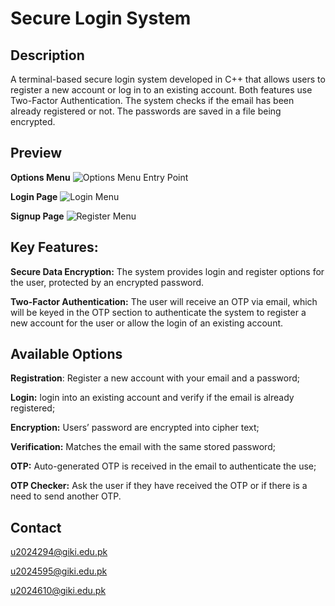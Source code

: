 # Secure Login System
## **Description**

A terminal-based secure login system developed in C++ that allows users to register a new account or log in to an existing account. Both features use Two-Factor Authentication. The system checks if the email has been already registered or not. The passwords are saved in a file being encrypted.

## **Preview**

**Options Menu**
![Options Menu Entry Point](/src/IntroSLS.png)

**Login Page**
![Login Menu](/src/LoginSLS.png)

**Signup Page**
![Register Menu](/src/RegisterSLS.png)

## **Key Features:**

**Secure Data Encryption:** The system provides login and register options for the user, protected by an encrypted password.

**Two-Factor Authentication:** The user will receive an OTP via email, which will be keyed in the OTP section to authenticate the system to register a new account for the user or allow the login of an existing account.

## **Available Options**

**Registration**: Register a new account with your email and a password;

**Login:** login into an existing account and verify if the email is already registered;

**Encryption:** Users’ password are encrypted into cipher text;

**Verification:** Matches the email with the same stored password;

**OTP:** Auto-generated OTP is received in the email to authenticate the use;

**OTP Checker:** Ask the user if they have received the OTP or if there is a need to send another OTP.

## **Contact**

[u2024294@giki.edu.pk](mailto:u2024294@giki.edu.pk)

[u2024595@giki.edu.pk](mailto:u2024595@giki.edu.pk)

[u2024610@giki.edu.pk](mailto:u2024610@giki.edu.pk)
